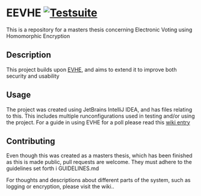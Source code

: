 # EEVHE [![Testsuite](https://github.com/Ernstsen/EEVHE/workflows/Run%20testsuite/badge.svg)](https://github.com/Ernstsen/EEVHE/actions)
This is a repository for a masters thesis concerning Electronic Voting using Homomorphic Encryption

## Description
This project builds upon [EVHE](https://github.com/Ernstsen/EVHE/wiki/Running-EVHE), and aims to extend it to improve both security and usability

## Usage
The project was created using JetBrains IntelliJ IDEA, and has files relating to this. This includes multiple runconfigurations used in testing and/or using the project. 
For a guide in using EVHE for a poll please read this [wiki entry](https://github.com/Ernstsen/EVHE/wiki/Running-EVHE)

## Contributing
Even though this was created as a masters thesis, which has been finished as this is made public, pull requests are welcome.
They must adhere to the guidelines set forth i GUIDELINES.md

For thoughts and descriptions about different parts of the system, such as logging or encryption, please visit the wiki..
